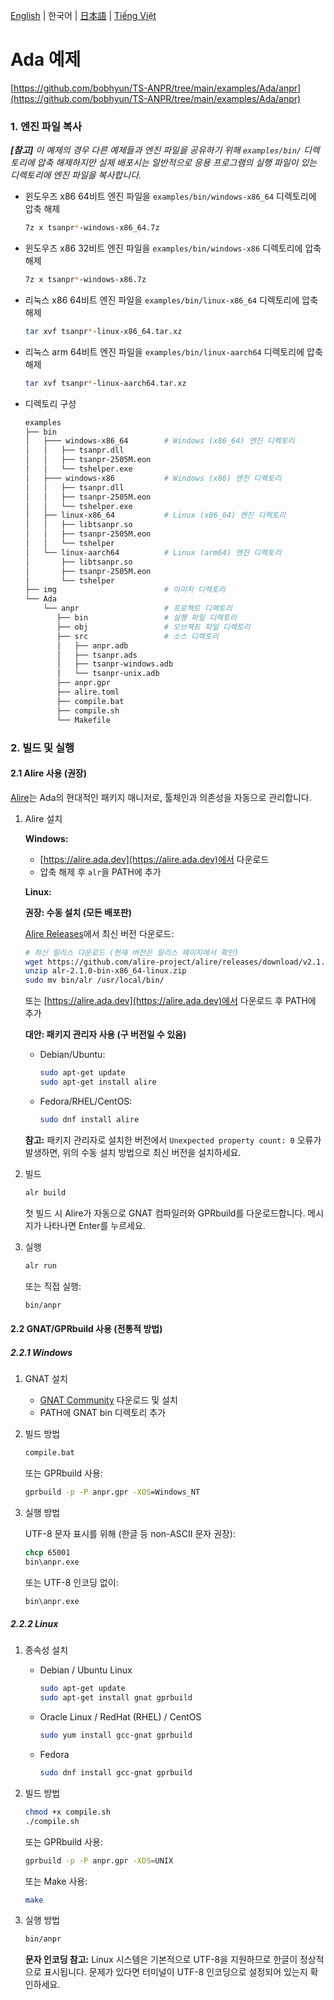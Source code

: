 [English](../../README.md) | 한국어 | [日本語](../ja-JP/README.md) | [Tiếng Việt](../vi-VN/README.md)

# Ada 예제

[https://github.com/bobhyun/TS-ANPR/tree/main/examples/Ada/anpr](https://github.com/bobhyun/TS-ANPR/tree/main/examples/Ada/anpr)

### 1. 엔진 파일 복사

_**[참고]** 이 예제의 경우 다른 예제들과 엔진 파일을 공유하기 위해 `examples/bin/` 디렉토리에 압축 해제하지만 실제 배포시는 일반적으로 응용 프로그램의 실행 파일이 있는 디렉토리에 엔진 파일을 복사합니다._

- 윈도우즈 x86 64비트
  엔진 파일을 `examples/bin/windows-x86_64` 디렉토리에 압축 해제
  ```sh
  7z x tsanpr*-windows-x86_64.7z
  ```
- 윈도우즈 x86 32비트
  엔진 파일을 `examples/bin/windows-x86` 디렉토리에 압축 해제
  ```sh
  7z x tsanpr*-windows-x86.7z
  ```
- 리눅스 x86 64비트
  엔진 파일을 `examples/bin/linux-x86_64` 디렉토리에 압축 해제
  ```sh
  tar xvf tsanpr*-linux-x86_64.tar.xz
  ```
- 리눅스 arm 64비트
  엔진 파일을 `examples/bin/linux-aarch64` 디렉토리에 압축 해제
  ```sh
  tar xvf tsanpr*-linux-aarch64.tar.xz
  ```
- 디렉토리 구성
  ```sh
  examples
  ├── bin
  │   ├─── windows-x86_64        # Windows (x86_64) 엔진 디렉토리
  │   │   ├── tsanpr.dll
  │   │   ├── tsanpr-2505M.eon
  │   │   └── tshelper.exe
  │   ├─── windows-x86           # Windows (x86) 엔진 디렉토리
  │   │   ├── tsanpr.dll
  │   │   ├── tsanpr-2505M.eon
  │   │   └── tshelper.exe
  │   ├── linux-x86_64           # Linux (x86_64) 엔진 디렉토리
  │   │   ├── libtsanpr.so
  │   │   ├── tsanpr-2505M.eon
  │   │   └── tshelper
  │   └── linux-aarch64          # Linux (arm64) 엔진 디렉토리
  │       ├── libtsanpr.so
  │       ├── tsanpr-2505M.eon
  │       └── tshelper
  ├── img                        # 이미지 디렉토리
  └── Ada
      └── anpr                   # 프로젝트 디렉토리
         ├── bin                 # 실행 파일 디렉토리
         ├── obj                 # 오브젝트 파일 디렉토리
         ├── src                 # 소스 디렉토리
         │   ├── anpr.adb
         │   ├── tsanpr.ads
         │   ├── tsanpr-windows.adb
         │   └── tsanpr-unix.adb
         ├── anpr.gpr
         ├── alire.toml
         ├── compile.bat
         ├── compile.sh
         └── Makefile
  ```

### 2. 빌드 및 실행

#### 2.1 Alire 사용 (권장)

[Alire](https://alire.ada.dev/)는 Ada의 현대적인 패키지 매니저로, 툴체인과 의존성을 자동으로 관리합니다.

1. Alire 설치

   **Windows:**

   - [https://alire.ada.dev](https://alire.ada.dev)에서 다운로드
   - 압축 해제 후 `alr`을 PATH에 추가

   **Linux:**

   **권장: 수동 설치 (모든 배포판)**

   [Alire Releases](https://github.com/alire-project/alire/releases)에서 최신 버전 다운로드:

   ```sh
   # 최신 릴리스 다운로드 (현재 버전은 릴리스 페이지에서 확인)
   wget https://github.com/alire-project/alire/releases/download/v2.1.0/alr-2.1.0-bin-x86_64-linux.zip
   unzip alr-2.1.0-bin-x86_64-linux.zip
   sudo mv bin/alr /usr/local/bin/
   ```

   또는 [https://alire.ada.dev](https://alire.ada.dev)에서 다운로드 후 PATH에 추가

   **대안: 패키지 관리자 사용 (구 버전일 수 있음)**

   - Debian/Ubuntu:
     ```sh
     sudo apt-get update
     sudo apt-get install alire
     ```
   - Fedora/RHEL/CentOS:
     ```sh
     sudo dnf install alire
     ```

   **참고:** 패키지 관리자로 설치한 버전에서 `Unexpected property count: 0` 오류가 발생하면, 위의 수동 설치 방법으로 최신 버전을 설치하세요.

2. 빌드

   ```sh
   alr build
   ```

   첫 빌드 시 Alire가 자동으로 GNAT 컴파일러와 GPRbuild를 다운로드합니다. 메시지가 나타나면 Enter를 누르세요.

3. 실행

   ```sh
   alr run
   ```

   또는 직접 실행:

   ```sh
   bin/anpr
   ```

#### 2.2 GNAT/GPRbuild 사용 (전통적 방법)

##### 2.2.1 Windows

1. GNAT 설치

   - [GNAT Community](https://www.adacore.com/download) 다운로드 및 설치
   - PATH에 GNAT bin 디렉토리 추가

2. 빌드 방법

   ```cmd
   compile.bat
   ```

   또는 GPRbuild 사용:

   ```cmd
   gprbuild -p -P anpr.gpr -XOS=Windows_NT
   ```

3. 실행 방법

   UTF-8 문자 표시를 위해 (한글 등 non-ASCII 문자 권장):

   ```cmd
   chcp 65001
   bin\anpr.exe
   ```

   또는 UTF-8 인코딩 없이:

   ```cmd
   bin\anpr.exe
   ```

##### 2.2.2 Linux

1. 종속성 설치

   - Debian / Ubuntu Linux

     ```sh
     sudo apt-get update
     sudo apt-get install gnat gprbuild
     ```

   - Oracle Linux / RedHat (RHEL) / CentOS

     ```sh
     sudo yum install gcc-gnat gprbuild
     ```

   - Fedora

     ```sh
     sudo dnf install gcc-gnat gprbuild
     ```

2. 빌드 방법

   ```sh
   chmod +x compile.sh
   ./compile.sh
   ```

   또는 GPRbuild 사용:

   ```sh
   gprbuild -p -P anpr.gpr -XOS=UNIX
   ```

   또는 Make 사용:

   ```sh
   make
   ```

3. 실행 방법

   ```sh
   bin/anpr
   ```

   **문자 인코딩 참고:**
   Linux 시스템은 기본적으로 UTF-8을 지원하므로 한글이 정상적으로 표시됩니다. 문제가 있다면 터미널이 UTF-8 인코딩으로 설정되어 있는지 확인하세요.
